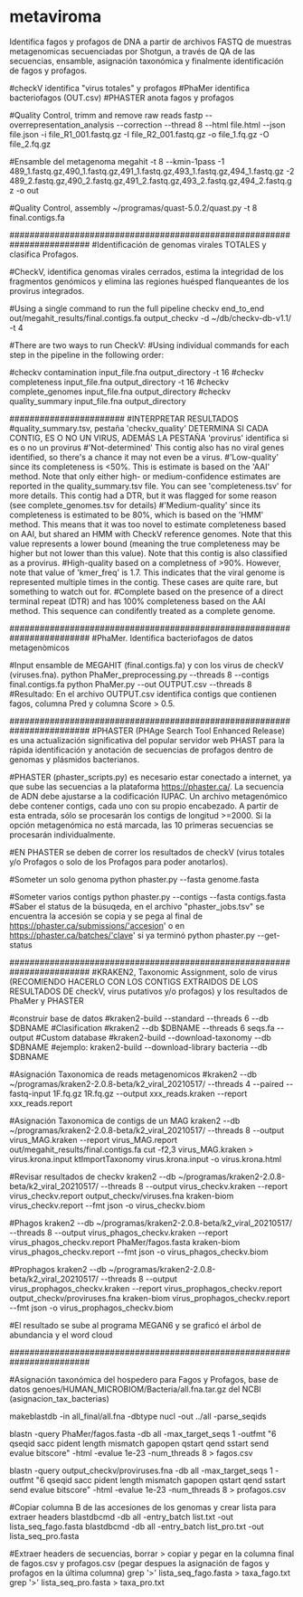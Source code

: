 # metaviroma
Identifica fagos y profagos de DNA a partir de archivos FASTQ de muestras metagenomicas secuenciadas por Shotgun, a través de QA de las secuencias, ensamble, asignación taxonómica y finalmente identificación de fagos y profagos.

#checkV identifica "virus totales" y profagos
#PhaMer identifica bacteriofagos (OUT.csv)
#PHASTER anota fagos y profagos

#Quality Control, trimm and remove raw reads
fastp --overrepresentation_analysis --correction --thread 8 --html file.html --json file.json -i file_R1_001.fastq.gz -I file_R2_001.fastq.gz -o file_1.fq.gz -O file_2.fq.gz

#Ensamble del metagenoma
megahit -t 8 --kmin-1pass -1 489_1.fastq.gz,490_1.fastq.gz,491_1.fastq.gz,493_1.fastq.gz,494_1.fastq.gz -2 489_2.fastq.gz,490_2.fastq.gz,491_2.fastq.gz,493_2.fastq.gz,494_2.fastq.gz -o out

#Quality Control, assembly
~/programas/quast-5.0.2/quast.py -t 8 final.contigs.fa


########################################################################
#Identificación de genomas virales TOTALES y clasifica Profagos.

#CheckV, identifica genomas virales cerrados, estima la integridad de los fragmentos genómicos y elimina las regiones huésped flanqueantes de los provirus integrados.

#Using a single command to run the full pipeline
checkv end_to_end out/megahit_results/final.contigs.fa output_checkv -d ~/db/checkv-db-v1.1/ -t 4

#There are two ways to run CheckV:
#Using individual commands for each step in the pipeline in the following order:

#checkv contamination input_file.fna output_directory -t 16
#checkv completeness input_file.fna output_directory -t 16
#checkv complete_genomes input_file.fna output_directory
#checkv quality_summary input_file.fna output_directory

#######################
#INTERPRETAR RESULTADOS
#quality_summary.tsv, pestaña 'checkv_quality' DETERMINA SI CADA CONTIG, ES O NO UN VIRUS, ADEMÁS LA PESTAÑA 'provirus' identifica si es o no un provirus
#'Not-determined' This contig also has no viral genes identified, so there's a chance it may not even be a virus.
#'Low-quality' since its completeness is <50%. This is estimate is based on the 'AAI' method. Note that only either high- or medium-confidence estimates are reported in the quality_summary.tsv file. You can see 'completeness.tsv' for more details. This contig had a DTR, but it was flagged for some reason (see complete_genomes.tsv for details)
#'Medium-quality' since its completeness is estimated to be 80%, which is based on the 'HMM' method. This means that it was too novel to estimate completeness based on AAI, but shared an HMM with CheckV reference genomes. Note that this value represents a lower bound (meaning the true completeness may be higher but not lower than this value). Note that this contig is also classified as a provirus.
#High-quality based on a completness of >90%. However, note that value of 'kmer_freq' is 1.7. This indicates that the viral genome is represented multiple times in the contig. These cases are quite rare, but something to watch out for.
#Complete based on the presence of a direct terminal repeat (DTR) and has 100% completeness based on the AAI method. This sequence can condifently treated as a complete genome.


########################################################################
#PhaMer. Identifica bacteriofagos de datos metagenòmicos

#Input ensamble de MEGAHIT (final.contigs.fa) y con los virus de checkV (viruses.fna).
python PhaMer_preprocessing.py --threads 8 --contigs final.contigs.fa
python PhaMer.py --out OUTPUT.csv --threads 8
#Resultado: En el archivo OUTPUT.csv identifica contigs que contienen fagos, columna Pred y columna Score > 0.5.

########################################################################
#PHASTER (PHAge Search Tool Enhanced Release) es una actualización significativa del popular servidor web PHAST para la rápida identificación y anotación de secuencias de profagos dentro de genomas y plásmidos bacterianos.

#PHASTER (phaster_scripts.py) es necesario estar conectado a internet, ya que sube las secuencias a la plataforma https://phaster.ca/. La secuencia de ADN debe ajustarse a la codificación IUPAC. Un archivo metagenómico debe contener contigs, cada uno con su propio encabezado. A partir de esta entrada, sólo se procesarán los contigs de longitud >=2000. Si la opción metagenómica no está marcada, las 10 primeras secuencias se procesarán individualmente.

#EN PHASTER se deben de correr los resultados de checkV (virus totales y/o Profagos o solo de los Profagos para poder anotarlos).

#Someter un solo genoma
python phaster.py --fasta genome.fasta

#Someter varios contigs
python phaster.py --contigs --fasta contigs.fasta
#Saber el status de la búsuqeda, en el archivo "phaster_jobs.tsv" se encuentra la accesión se copia y se pega al final de https://phaster.ca/submissions/'accesion' o en https://phaster.ca/batches/'clave' si ya terminó
python phaster.py --get-status


########################################################################
#KRAKEN2, Taxonomic Assignment, solo de virus (RECOMIENDO HACERLO CON LOS CONTIGS EXTRAIDOS DE LOS RESULTADOS DE checkV, virus putativos y/o profagos) y los resultados de PhaMer y PHASTER

#construir base de datos
#kraken2-build --standard --threads 6 --db $DBNAME
#Clasification
#kraken2 --db $DBNAME --threads 6 seqs.fa --output 
#Custom database
#kraken2-build --download-taxonomy --db $DBNAME
#ejemplo: kraken2-build --download-library bacteria --db $DBNAME

#Asignación Taxonomica de reads metagenomicos
#kraken2 --db ~/programas/kraken2-2.0.8-beta/k2_viral_20210517/ --threads 4 --paired --fastq-input 1F.fq.gz 1R.fq.gz --output xxx_reads.kraken --report xxx_reads.report

#Asignación Taxonomica de contigs de un MAG
kraken2 --db ~/programas/kraken2-2.0.8-beta/k2_viral_20210517/ --threads 8 --output virus_MAG.kraken --report virus_MAG.report out/megahit_results/final.contigs.fa
cut -f2,3 virus_MAG.kraken > virus.krona.input
ktImportTaxonomy virus.krona.input -o virus.krona.html

#Revisar resultados de checkv
kraken2 --db ~/programas/kraken2-2.0.8-beta/k2_viral_20210517/ --threads 8 --output virus_checkv.kraken --report virus_checkv.report output_checkv/viruses.fna
kraken-biom virus_checkv.report --fmt json -o virus_checkv.biom

#Phagos
kraken2 --db ~/programas/kraken2-2.0.8-beta/k2_viral_20210517/ --threads 8 --output virus_phagos_checkv.kraken --report virus_phagos_checkv.report PhaMer/fagos.fasta
kraken-biom virus_phagos_checkv.report --fmt json -o virus_phagos_checkv.biom

#Prophagos
kraken2 --db ~/programas/kraken2-2.0.8-beta/k2_viral_20210517/ --threads 8 --output virus_prophagos_checkv.kraken --report virus_prophagos_checkv.report output_checkv/proviruses.fna
kraken-biom virus_prophagos_checkv.report --fmt json -o virus_prophagos_checkv.biom


#El resultado se sube al programa MEGAN6 y se graficó el árbol de abundancia y el word cloud




########################################################################

#Asignación taxonómica del hospedero para Fagos y Profagos, base de datos genoes/HUMAN_MICROBIOM/Bacteria/all.fna.tar.gz del NCBI (asignacion_tax_bacterias)

makeblastdb -in all_final/all.fna -dbtype nucl -out ../all -parse_seqids

blastn -query PhaMer/fagos.fasta -db all -max_target_seqs 1 -outfmt "6 qseqid sacc pident length mismatch gapopen qstart qend sstart send evalue bitscore" -html -evalue 1e-23 -num_threads 8 > fagos.csv

blastn -query output_checkv/proviruses.fna -db all -max_target_seqs 1 -outfmt "6 qseqid sacc pident length mismatch gapopen qstart qend sstart send evalue bitscore" -html -evalue 1e-23 -num_threads 8 > profagos.csv

#Copiar columna B de las accesiones de los genomas y crear lista para extraer headers
blastdbcmd -db all -entry_batch list.txt -out lista_seq_fago.fasta 
blastdbcmd -db all -entry_batch list_pro.txt -out lista_seq_pro.fasta

#Extraer headers de secuencias, borrar > copiar y pegar en la columna final de fagos.csv y profagos.csv (pegar despues la asignación de fagos y profagos en la última columna)
grep '>' lista_seq_fago.fasta > taxa_fago.txt
grep '>' lista_seq_pro.fasta > taxa_pro.txt

